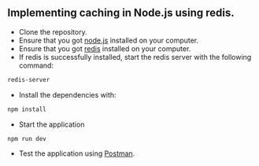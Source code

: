 ## Implementing caching in Node.js using redis.

- Clone the repository.
- Ensure that you got [node.js](https://nodejs.org/en/) installed on your computer.
- Ensure that you got [redis](https://redis.io/topics/quickstart) installed on your computer.
- If redis is successfully installed, start the redis server with the following command:
```bash
redis-server
```
- Install the dependencies with:
```bash
npm install
```
- Start the application
```bash
npm run dev
```
- Test the application using [Postman](https://www.postman.com/).